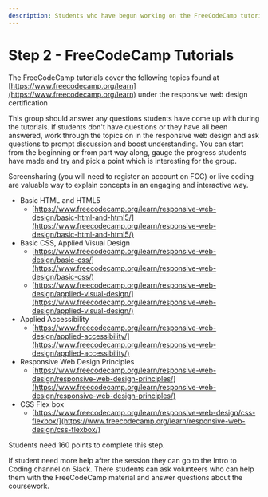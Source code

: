 ```yaml
---
description: Students who have begun working on the FreeCodeCamp tutorials.
---
```


# Step 2 - FreeCodeCamp Tutorials

The FreeCodeCamp tutorials cover the following topics found at [https://www.freecodecamp.org/learn](https://www.freecodecamp.org/learn) under the responsive web design certification

This group should answer any questions students have come up with during the tutorials. If students don't have questions or they have all been answered, work through the topics on in the responsive web design and ask questions to prompt discussion and boost understanding. You can start from the beginning or from part way along, gauge the progress students have made and try and pick a point which is interesting for the group.

Screensharing (you will need to register an account on FCC) or live coding are valuable way to explain concepts in an engaging and interactive way. &#x20;

* Basic HTML and HTML5
  * [https://www.freecodecamp.org/learn/responsive-web-design/basic-html-and-html5/](https://www.freecodecamp.org/learn/responsive-web-design/basic-html-and-html5/)
* Basic CSS, Applied Visual Design
  * [https://www.freecodecamp.org/learn/responsive-web-design/basic-css/](https://www.freecodecamp.org/learn/responsive-web-design/basic-css/)
  * [https://www.freecodecamp.org/learn/responsive-web-design/applied-visual-design/](https://www.freecodecamp.org/learn/responsive-web-design/applied-visual-design/)
* Applied Accessibility
  * [https://www.freecodecamp.org/learn/responsive-web-design/applied-accessibility/](https://www.freecodecamp.org/learn/responsive-web-design/applied-accessibility/)
* Responsive Web Design Principles
  * [https://www.freecodecamp.org/learn/responsive-web-design/responsive-web-design-principles/](https://www.freecodecamp.org/learn/responsive-web-design/responsive-web-design-principles/)
* CSS Flex box
  * [https://www.freecodecamp.org/learn/responsive-web-design/css-flexbox/](https://www.freecodecamp.org/learn/responsive-web-design/css-flexbox/)

Students need 160 points to complete this step.&#x20;

If student need more help after the session they can go to the Intro to Coding channel on Slack. There students can ask volunteers who can help them with the FreeCodeCamp material and answer questions about the coursework.&#x20;

